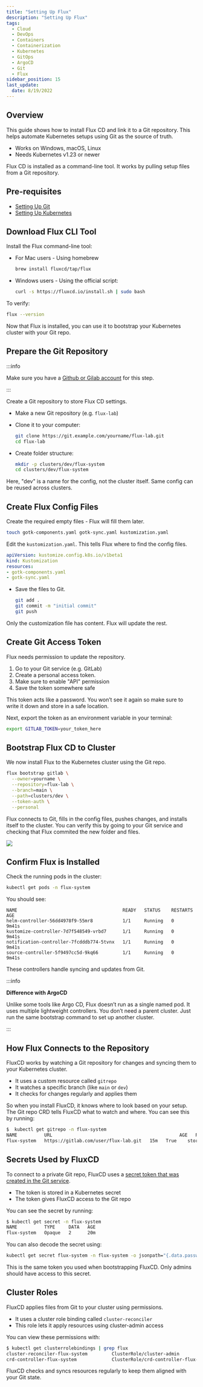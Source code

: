 ```yaml
---
title: "Setting Up Flux"
description: "Setting Up Flux"
tags:
  - Cloud
  - DevOps
  - Containers
  - Containerization
  - Kubernetes
  - GitOps
  - ArgoCD
  - Git
  - Flux
sidebar_position: 15
last_update:
  date: 8/19/2022
---
```


## Overview

This guide shows how to install Flux CD and link it to a Git repository. This helps automate Kubernetes setups using Git as the source of truth.

- Works on Windows, macOS, Linux
- Needs Kubernetes v1.23 or newer

Flux CD is installed as a command-line tool. It works by pulling setup files from a Git repository.

## Pre-requisites 

- [Setting Up Git](/docs/015-Containerization/044-GitOps/016-Setting-Up-Git.md)
- [Setting Up Kubernetes](/docs/015-Containerization/044-GitOps/017-Setting-Up-Kubernetes.md)

## Download Flux CLI Tool

Install the Flux command-line tool:

- For Mac users - Using homebrew
  ```sh
  brew install fluxcd/tap/flux
  ```

- Windows users - Using the official script:

  ```bash
  curl -s https://fluxcd.io/install.sh | sudo bash
  ```

To verify:

```bash
flux --version
```

Now that Flux is installed, you can use it to bootstrap your Kubernetes cluster with your Git repo. 

## Prepare the Git Repository

:::info 

Make sure you have a [Github or Gilab account](/docs/015-Containerization/044-GitOps/016-Setting-Up-Git.md) for this step.

:::

Create a Git repository to store Flux CD settings.

- Make a new Git repository (e.g. `flux-lab`)
- Clone it to your computer:

  ```sh
  git clone https://git.example.com/yourname/flux-lab.git
  cd flux-lab
  ```
- Create folder structure:

  ```sh
  mkdir -p clusters/dev/flux-system
  cd clusters/dev/flux-system
  ```

Here, "dev" is a name for the config, not the cluster itself. Same config can be reused across clusters.

## Create Flux Config Files

Create the required empty files - Flux will fill them later.

  ```sh
  touch gotk-components.yaml gotk-sync.yaml kustomization.yaml
  ```

Edit the `kustomization.yaml`. This tells Flux where to find the config files.

  ```yaml
  apiVersion: kustomize.config.k8s.io/v1beta1
  kind: Kustomization
  resources:
  - gotk-components.yaml
  - gotk-sync.yaml
  ```

- Save the files to Git.

  ```sh
  git add .
  git commit -m "initial commit"
  git push
  ```

Only the customization file has content. Flux will update the rest.

## Create Git Access Token

Flux needs permission to update the repository.

1. Go to your Git service (e.g. GitLab)
2. Create a personal access token.
3. Make sure to enable "API" permission
4. Save the token somewhere safe

This token acts like a password. You won’t see it again so make sure to write it down and store in a safe location.

Next, export the token as an environment variable in your terminal:

```sh
export GITLAB_TOKEN=your_token_here
```

## Bootstrap Flux CD to Cluster

We now install Flux to the Kubernetes cluster using the Git repo.

```sh
flux bootstrap gitlab \
  --owner=yourname \
  --repository=flux-lab \
  --branch=main \
  --path=clusters/dev \
  --token-auth \
  --personal
```

Flux connects to Git, fills in the config files, pushes changes, and installs itself to the cluster. You can verify this by going to your Git service and checking that Flux commited the new folder and files.

<div class="img-center"> 

![](/img/docs/Screenshot-2025-05-16-215930.png)

</div>


## Confirm Flux is Installed

Check the running pods in the cluster:

```sh
kubectl get pods -n flux-system
```

You should see:

```
NAME                                       READY   STATUS    RESTARTS   AGE  
helm-controller-56dd4978f9-55mr8           1/1     Running   0          9m41s
kustomize-controller-7d7f548549-vrbd7      1/1     Running   0          9m41s
notification-controller-7fcdddb774-5tvnx   1/1     Running   0          9m41s
source-controller-5f9497cc5d-9kq66         1/1     Running   0          9m41s
```

These controllers handle syncing and updates from Git.

:::info 

**Difference with ArgoCD**

Unlike some tools like Argo CD, Flux doesn’t run as a single named pod. It uses multiple lightweight controllers. You don’t need a parent cluster. Just run the same bootstrap command to set up another cluster.


:::


## How Flux Connects to the Repository

FluxCD works by watching a Git repository for changes and syncing them to your Kubernetes cluster.

- It uses a custom resource called `gitrepo`
- It watches a specific branch (like `main` or `dev`)
- It checks for changes regularly and applies them

So when you install FluxCD, it knows where to look based on your setup. The Git repo CRD tells FluxCD what to watch and where. You can see this by running:

```bash
$  kubectl get gitrepo -n flux-system
NAME          URL                                               AGE   READY   STATUS
flux-system   https://gitlab.com/user/flux-lab.git   15m   True    stored artifact for revision 'main@sha1:123456789123456789123456789' 
```

## Secrets Used by FluxCD

To connect to a private Git repo, FluxCD uses a [secret token that was created in the Git service](#create-git-access-token).

- The token is stored in a Kubernetes secret
- The token gives FluxCD access to the Git repo

You can see the secret by running:

```bash
$ kubectl get secret -n flux-system
NAME          TYPE     DATA   AGE
flux-system   Opaque   2      20m 
```

You can also decode the secret using:

```bash
kubectl get secret flux-system -n flux-system -o jsonpath="{.data.password}" | base64 -d
```

This is the same token you used when bootstrapping FluxCD. Only admins should have access to this secret.


## Cluster Roles

FluxCD applies files from Git to your cluster using permissions.

- It uses a cluster role binding called `cluster-reconciler`
- This role lets it apply resources using cluster-admin access

You can view these permissions with:

```bash
$ kubectl get clusterrolebindings | grep flux
cluster-reconciler-flux-system         ClusterRole/cluster-admin                 22m
crd-controller-flux-system             ClusterRole/crd-controller-flux-system    22m
```

FluxCD checks and syncs resources regularly to keep them aligned with your Git state.

